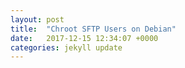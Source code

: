 ```yaml
---
layout: post
title:  "Chroot SFTP Users on Debian"
date:   2017-12-15 12:34:07 +0000
categories: jekyll update
---
```

